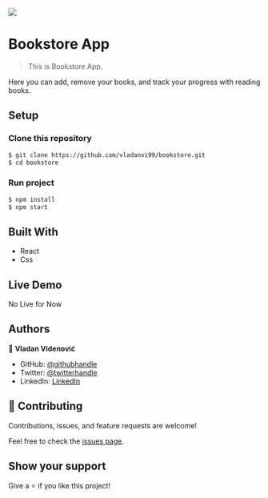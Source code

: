 ![](https://img.shields.io/badge/Microverse-blueviolet)

# Bookstore App

> This is Bookstore App.

Here you can add, remove your books, and track your progress with reading books.

## Setup

### Clone this repository

```bash
$ git clone https://github.com/vladanvi99/bookstore.git
$ cd bookstore
```

### Run project

```bash
$ npm install
$ npm start
```

## Built With

- React
- Css

## Live Demo

No Live for Now

## Authors

👤 **Vladan Videnović**

- GitHub: [@githubhandle](https://github.com/vladanvi99)
- Twitter: [@twitterhandle](https://twitter.com/vladanvi99)
- LinkedIn: [LinkedIn](https://www.linkedin.com/in/vladan-videnovi%C4%87-780bb11b2/)

## 🤝 Contributing

Contributions, issues, and feature requests are welcome!

Feel free to check the [issues page](../../issues/).

## Show your support

Give a ⭐️ if you like this project!



